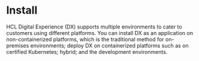 # Install

HCL Digital Experience (DX) supports multiple environments to cater to customers using different platforms. You can install DX as an application on non-containerized platforms, which is the traditional method for on-premises environments; deploy DX on containerized platforms such as on certified Kubernetes; hybrid; and the development environments.
